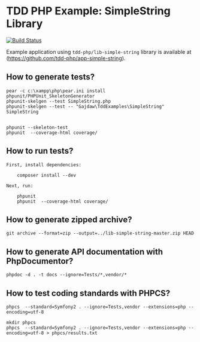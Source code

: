 TDD PHP Example: SimpleString Library
=====================================

[![Build Status](https://secure.travis-ci.org/tdd-php/lib-simple-string.png?branch=master)](http://travis-ci.org/tdd-php/lib-simple-string)

Example application using `tdd-php/lib-simple-string` library
is available at (https://github.com/tdd-php/app-simple-string).

How to generate tests?
----------------------

    pear -c c:\xampp\php\pear.ini install phpunit/PHPUnit_SkeletonGenerator
    phpunit-skelgen --test SimpleString.php
    phpunit-skelgen --test -- "Gajdaw\TddExamples\SimpleString" SimpleString


    phpunit --skeleton-test
    phpunit  --coverage-html coverage/


How to run tests?
-----------------

    First, install dependencies:

        composer install --dev

    Next, run:

        phpunit
        phpunit  --coverage-html coverage/


How to generate zipped archive?
-------------------------------

    git archive --format=zip --output=../lib-simple-string-master.zip HEAD


How to generate API documentation with PhpDocumentor?
-----------------------------------------------------

    phpdoc -d . -t docs --ignore=Tests/*,vendor/*


How to test coding standards with PHPCS?
----------------------------------------

    phpcs  --standard=Symfony2 . --ignore=Tests,vendor --extensions=php --encoding=utf-8

    mkdir phpcs
    phpcs  --standard=Symfony2 . --ignore=Tests,vendor --extensions=php --encoding=utf-8 > phpcs/results.txt
